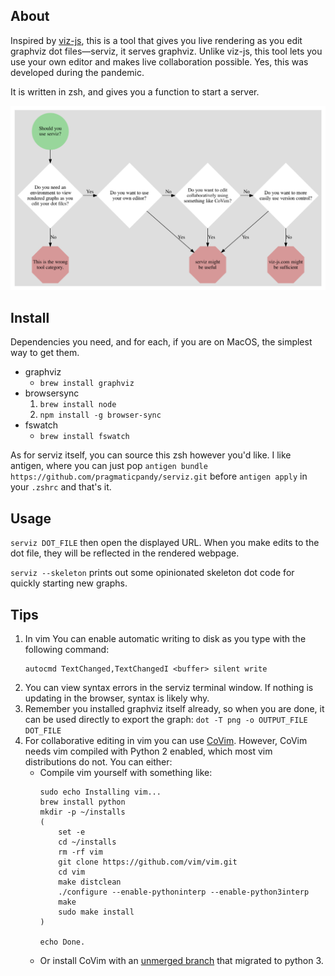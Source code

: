 ## About
Inspired by [viz-js](http://viz-js.com), this is a tool that gives you live rendering as you edit graphviz
dot files—serviz, it serves graphviz. Unlike viz-js, this tool lets you use your own editor and makes live collaboration
possible. Yes, this was developed during the pandemic.

It is written in zsh, and gives you a function to start a server.

![Made with the help of serviz](https://raw.githubusercontent.com/pragmaticpandy/serviz/master/resources/examples/serviz-decision-tree.png)

## Install
Dependencies you need, and for each, if you are on MacOS, the simplest way to get them.

* graphviz
    * `brew install graphviz`
* browsersync
    1. `brew install node`
    1. `npm install -g browser-sync`
* fswatch
    * `brew install fswatch`

As for serviz itself, you can source this zsh however you'd like. I like antigen, where you can just
pop `antigen bundle https://github.com/pragmaticpandy/serviz.git` before `antigen apply` in your
`.zshrc` and that's it.

## Usage
`serviz DOT_FILE` then open the displayed URL. When you make edits to the dot file, they will be
reflected in the rendered webpage.

`serviz --skeleton` prints out some opinionated skeleton dot code for quickly starting new graphs.

## Tips

1. In vim You can enable automatic writing to disk as you type with the following command:
   ```
   autocmd TextChanged,TextChangedI <buffer> silent write
   ```
1. You can view syntax errors in the serviz terminal window. If nothing is updating in the browser,
   syntax is likely why.
1. Remember you installed graphviz itself already, so when you are done, it can be used directly to
   export the graph: `dot -T png -o OUTPUT_FILE DOT_FILE`
1. For collaborative editing in vim you can use [CoVim](https://github.com/FredKSchott/CoVim).
   However, CoVim needs vim compiled with Python 2 enabled, which most vim distributions do not. You
   can either:
    * Compile vim yourself with something like:
      ```
      sudo echo Installing vim...
      brew install python
      mkdir -p ~/installs
      (
          set -e
          cd ~/installs
          rm -rf vim
          git clone https://github.com/vim/vim.git
          cd vim
          make distclean
          ./configure --enable-pythoninterp --enable-python3interp
          make
          sudo make install
      )

      echo Done.
      ```
    * Or install CoVim with an [unmerged branch](https://github.com/makerforceio/CoVim) that
      migrated to python 3.
